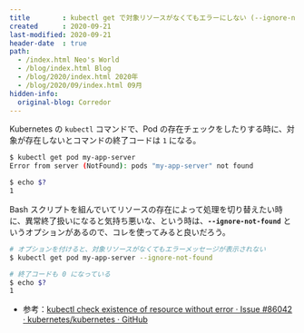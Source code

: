 ```yaml
---
title        : kubectl get で対象リソースがなくてもエラーにしない (--ignore-not-found)
created      : 2020-09-21
last-modified: 2020-09-21
header-date  : true
path:
  - /index.html Neo's World
  - /blog/index.html Blog
  - /blog/2020/index.html 2020年
  - /blog/2020/09/index.html 09月
hidden-info:
  original-blog: Corredor
---
```


Kubernetes の `kubectl` コマンドで、Pod の存在チェックをしたりする時に、対象が存在しないとコマンドの終了コードは `1` になる。

```bash
$ kubectl get pod my-app-server
Error from server (NotFound): pods "my-app-server" not found

$ echo $?
1
```

Bash スクリプトを組んでいてリソースの存在によって処理を切り替えたい時に、異常終了扱いになると気持ち悪いな、という時は、**`--ignore-not-found`** というオプションがあるので、コレを使ってみると良いだろう。

```bash
# オプションを付けると、対象リソースがなくてもエラーメッセージが表示されない
$ kubectl get pod my-app-server --ignore-not-found

# 終了コードも 0 になっている
$ echo $?
1
```

- 参考：[kubectl check existence of resource without error · Issue #86042 · kubernetes/kubernetes · GitHub](https://github.com/kubernetes/kubernetes/issues/86042)
